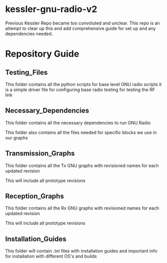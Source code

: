 # kessler-gnu-radio-v2
Previous Kessler Repo became too convoluted and unclear. This repo is an attempt to clear up this and add comprehensive guide for set up and any dependencies needed. 


# Repository Guide 
## Testing_Files 

This folder contains all the python scripts for base level GNU radio scripts it is a simple driver file 
for configuring base radio testing for testing the RF link 


 ## Necessary_Dependencies
 
 This folder contains all the necessary dependencies to run GNU Radio 
 
 This folder also contains all the files needed for specific blocks we use in our graphs


## Transmission_Graphs

This folder contains all the Tx GNU graphs with revisioned names for each updated revision

This will include all prototype revisions 


## Reception_Graphs

This folder contains all the Rx GNU graphs with revisioned names for each updated revision

This will include all prototype revisions

## Installation_Guides 

This folder will contain .txt files with installation guides and important info
for installation with different OS's and builds 


